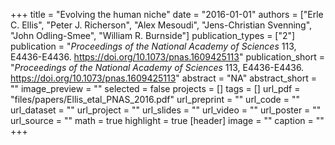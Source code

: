 +++
title = "Evolving the human niche"
date = "2016-01-01"
authors = ["Erle C. Ellis", "Peter J. Richerson", "Alex Mesoudi", "Jens-Christian Svenning", "John Odling-Smee", "William R. Burnside"]
publication_types = ["2"]
publication = "_Proceedings of the National Academy of Sciences_ 113, E4436-E4436. https://doi.org/10.1073/pnas.1609425113"
publication_short = "_Proceedings of the National Academy of Sciences_ 113, E4436-E4436. https://doi.org/10.1073/pnas.1609425113"
abstract = "NA"
abstract_short = ""
image_preview = ""
selected = false
projects = []
tags = []
url_pdf = "files/papers/Ellis_etal_PNAS_2016.pdf"
url_preprint = ""
url_code = ""
url_dataset = ""
url_project = ""
url_slides = ""
url_video = ""
url_poster = ""
url_source = ""
math = true
highlight = true
[header]
image = ""
caption = ""
+++
